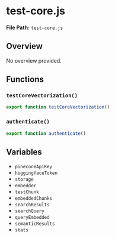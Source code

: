 # test-core.js

**File Path:** `test-core.js`

## Overview

No overview provided.

## Functions

### `testCoreVectorization()`

```typescript
export function testCoreVectorization()
```

### `authenticate()`

```typescript
export function authenticate()
```

## Variables

- `pineconeApiKey`
- `huggingfaceToken`
- `storage`
- `embedder`
- `testChunk`
- `embeddedChunks`
- `searchResults`
- `searchQuery`
- `queryEmbedded`
- `semanticResults`
- `stats`


